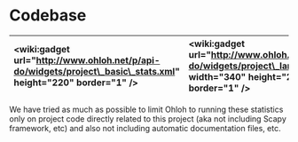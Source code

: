 # Codebase #

| &lt;wiki:gadget url="http://www.ohloh.net/p/api-do/widgets/project\_basic\_stats.xml" height="220" border="1" /&gt; | &lt;wiki:gadget url="http://www.ohloh.net/p/api-do/widgets/project\_languages.xml" width="340" height="200" border="1" /&gt; |
|:--------------------------------------------------------------------------------------------------------------------|:-----------------------------------------------------------------------------------------------------------------------------|

We have tried as much as possible to limit Ohloh to running these statistics only on project code directly related to this project (aka not including Scapy framework, etc) and also not including automatic documentation files, etc.